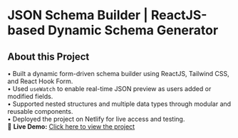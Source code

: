 # JSON Schema Builder | ReactJS-based Dynamic Schema Generator
## About this Project
• Built a dynamic form-driven schema builder using ReactJS, Tailwind CSS, and React Hook Form.  
• Used `useWatch` to enable real-time JSON preview as users added or modified fields.  
• Supported nested structures and multiple data types through modular and reusable components.  
• Deployed the project on Netlify for live access and testing.    
🔗 **Live Demo:** [Click here to view the project](https://github.com/Ananyamishra08/JSON-SCHEMA-BUILDER)
